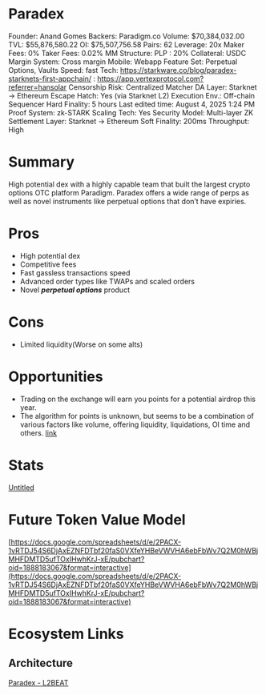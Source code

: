 # Paradex

Founder: Anand Gomes
Backers: Paradigm.co
Volume: $70,384,032.00
TVL: $55,876,580.22
OI: $75,507,756.58
Pairs: 62
Leverage: 20x
Maker Fees: 0%
Taker Fees: 0.02%
MM Structure: PLP : 20%
Collateral: USDC
Margin System: Cross margin
Mobile: Webapp
Feature Set: Perpetual Options, Vaults
Speed: fast
Tech: https://starkware.co/blog/paradex-starknets-first-appchain/
: https://app.vertexprotocol.com?referrer=hansolar
Censorship Risk: Centralized Matcher
DA Layer: Starknet → Ethereum
Escape Hatch: Yes (via Starknet L2)
Execution Env.: Off-chain Sequencer
Hard Finality: 5 hours
Last edited time: August 4, 2025 1:24 PM
Proof System: zk-STARK
Scaling Tech: Yes
Security Model: Multi-layer ZK
Settlement Layer: Starknet → Ethereum
Soft Finality: 200ms
Throughput: High

# Summary

High potential dex with a highly capable team that built the largest crypto options OTC platform Paradigm. Paradex offers a wide range of perps as well as novel instruments like perpetual options that don’t have expiries.

# Pros

- High potential dex
- Competitive fees
- Fast gassless transactions speed
- Advanced order types like TWAPs and scaled orders
- Novel ***perpetual options*** product

# Cons

- Limited liquidity(Worse on some alts)

# Opportunities

- Trading on the exchange will earn you points for a potential airdrop this year.
- The algorithm for points is unknown, but seems to be a combination of various factors like volume, offering liquidity, liquidations, OI time and others. [link](https://docs.paradex.trade/documentation/points-referrals/xp)

# Stats

[Untitled](Paradex%202450ef85b758817e9f0ad44eabdd893c/Untitled%202450ef85b75881728676cd58bc413b76.csv)

# Future Token Value Model

[https://docs.google.com/spreadsheets/d/e/2PACX-1vRTDJ54S6DjAxEZNFDTbf20faS0VXfeYHBeVWVHA6ebFbWv7Q2M0hWBjMHFDMTD5ufTOxIHwhKrJ-xE/pubchart?oid=1888183067&format=interactive](https://docs.google.com/spreadsheets/d/e/2PACX-1vRTDJ54S6DjAxEZNFDTbf20faS0VXfeYHBeVWVHA6ebFbWv7Q2M0hWBjMHFDMTD5ufTOxIHwhKrJ-xE/pubchart?oid=1888183067&format=interactive)

# Ecosystem Links

## Architecture

[Paradex - L2BEAT](https://l2beat.com/scaling/projects/paradex)